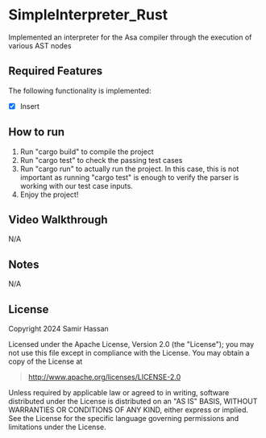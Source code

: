 # SimpleInterpreter_Rust
Implemented an interpreter for the Asa compiler through the execution of various AST nodes

## Required Features

The following functionality is implemented:

- [X] Insert

## How to run

1. Run "cargo build" to compile the project
2. Run "cargo test" to check the passing test cases
3. Run "cargo run" to actually run the project. In this case, this is not important as running "cargo test" is enough to verify the parser is working with our test case inputs.
4. Enjoy the project!

## Video Walkthrough

N/A

## Notes

N/A

## License

Copyright 2024 Samir Hassan

Licensed under the Apache License, Version 2.0 (the "License"); you may not use this file except in compliance with the License. You may obtain a copy of the License at

> http://www.apache.org/licenses/LICENSE-2.0

Unless required by applicable law or agreed to in writing, software distributed under the License is distributed on an "AS IS" BASIS, WITHOUT WARRANTIES OR CONDITIONS OF ANY KIND, either express or implied. See the License for the specific language governing permissions and limitations under the License.